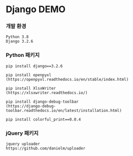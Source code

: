 # Django DEMO

### 개발 환경
```
Python 3.8
Django 3.2.6
```

### Python 패키지
```
pip install django==3.2.6

pip install openpyxl
(https://openpyxl.readthedocs.io/en/stable/index.html)

pip install XlsxWriter
(https://xlsxwriter.readthedocs.io/)

pip install django-debug-toolbar
(https://django-debug-toolbar.readthedocs.io/en/latest/installation.html)

pip install colorful_print==0.0.4
```

### jQuery 패키지
```
jquery uploader
https://github.com/danielm/uploader
```